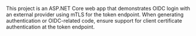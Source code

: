 <!-- Use this file to provide workspace-specific custom instructions to Copilot. For more details, visit https://code.visualstudio.com/docs/copilot/copilot-customization#_use-a-githubcopilotinstructionsmd-file -->

This project is an ASP.NET Core web app that demonstrates OIDC login with an external provider using mTLS for the token endpoint. When generating authentication or OIDC-related code, ensure support for client certificate authentication at the token endpoint.
